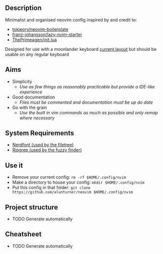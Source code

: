 ## Description
Minimalist and organised neovim config inspired by and credit to:
- [tokieory/neovim-boilerplate](https://github.com/tokiory/neovim-boilerplate)
- [franz-johansson/lazy-nvim-starter](https://github.com/frans-johansson/lazy-nvim-starter)
- [ThePrimeagen/init.lua](https://github.com/ThePrimeagen/init.lua)

Designed for use with a moonlander keyboard [current layout](https://configure.zsa.io/moonlander/layouts/d7lan/latest/0) but should be usable on any regular keyboard

## Aims
- Simplicity
  - _Use as few things as reasonably practicable but provide a IDE-like experience_
- Good documentation
  - _Files must be commented and documentation must be up do date_ 
- Go with the grain
  - _Use the built in vim commands as much as possible and only remap where necessary_

## System Requirements
- [Nerdfont (used by the filetree)](https://webinstall.dev/nerdfont/)
- [Ripgrep (used by the fuzzy finder)](https://github.com/BurntSushi/ripgrep)

## Use it
- Remove your current config: `rm -rf $HOME/.config/nvim`
- Make a directory to house your config: `mkdir $HOME/.config/nvim`
- Put this config in that folder: `git clone https://github.com/alunturner/neovim $HOME/.config/nvim`

## Project structure
- TODO Generate automatically

## Cheatsheet
- TODO Generate automatically
